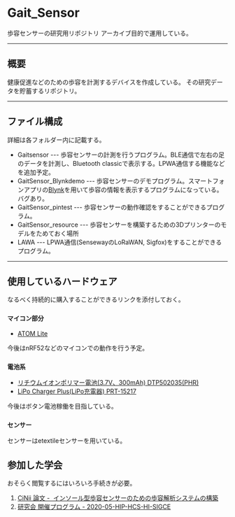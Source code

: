 # Gait_Sensor

歩容センサーの研究用リポジトリ
アーカイブ目的で運用している。

---

## 概要

健康促進などのための歩容を計測するデバイスを作成している。
その研究データを貯蓄するリポジトリ。

---

## ファイル構成

詳細は各フォルダー内に記載する。

- Gaitsensor --- 歩容センサーの計測を行うプログラム。BLE通信で左右の足のデータを計測し、Bluetooth classicで表示する。LPWA通信する機能などを追加予定。
- GaitSensor_Blynkdemo --- 歩容センサーのデモプログラム。スマートフォンアプリの[Blynk](https://blynk.io/)を用いて歩容の情報を表示するプログラムになっている。バグあり。
- GaitSensor_pintest --- 歩容センサーの動作確認をすることができるプログラム。
- GaitSensor_resource --- 歩容センサーを構築するための3Dプリンターのモデルをためておく場所
- LAWA --- LPWA通信(SensewayのLoRaWAN, Sigfox)をすることができるプログラム。

---

## 使用しているハードウェア

なるべく持続的に購入することができるリンクを添付しておく。

### ```マイコン部分```

- [ATOM Lite](https://www.switch-science.com/catalog/6262/)

今後はnRF52などのマイコンでの動作を行う予定。

### ```電池系```

- [リチウムイオンポリマー電池(3.7V、300mAh) DTP502035(PHR)](https://www.marutsu.co.jp/pc/i/1559500/)
- [LiPo Charger Plus(LiPo充電器) PRT-15217](https://www.marutsu.co.jp/pc/i/1558373/)

今後はボタン電池稼働を目指している。

### ```センサー```

センサーはetextileセンサーを用いている。


## 参加した学会

おそらく閲覧するにはいろいろ手続きが必要。

1. [CiNii 論文 -  インソール型歩容センサーのための歩容解析システムの構築](https://ci.nii.ac.jp/naid/170000182936/)
2. [研究会 開催プログラム - 2020-05-HIP-HCS-HI-SIGCE](https://www.ieice.org/ken/program/index.php?tgs_regid=d7f360cdb003f3c0347899b62250078bd4f27df02b0f48658e3a7b9b5705ebab)
